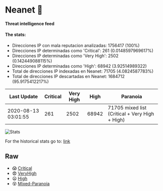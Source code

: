# Neanet :hocho:
#### Threat intelligence feed
#### The stats:

- Direcciones IP con mala reputacion analizadas: 1756417 (100%)
- Direcciones IP determinadas como 'Critical':  261 (0.0148597969617%)
- Direcciones IP determinadas como 'Very High':  2502 (0.142449088115%)
- Direcciones IP determinadas como 'High':  68942 (3.92514989322)
- Total de direcciones IP indexadas en Neanet:  71705 (4.0824587783%)
- Total de direcciones IP descartadas en Neanet:  1684712 (95.9175412217%)

| Last Update | Critical | Very High | High | Paranoia |
| --- | --- | --- | --- | --- |
| 2020-08-13 03:01:55 | 261 | 2502 | 68942 | 71705 mixed list (Critical + Very High + High)|

![Stats](https://docs.google.com/spreadsheets/d/e/2PACX-1vSnaNMIXVabIpDJjufMlzH7poXnshF3mgd8Is1g9ytUEzVsP5my4Trn8f-xkoLLQ38xpL3HtmUexLo6/pubchart?oid=501124687&format=image)

For the historical stats go to: [link](/stats.csv)
## Raw
- :scream: [Critical](https://raw.githubusercontent.com/JavaGarcia/Neanet/master/blacklists/neanet_critical.txt)
- :fearful: [VeryHigh](https://raw.githubusercontent.com/JavaGarcia/Neanet/master/blacklists/neanet_veryHigh.txtt)
- :frowning: [High](https://raw.githubusercontent.com/JavaGarcia/Neanet/master/blacklists/neanet_high.txt)
- :dizzy_face: [Mixed-Paranoia](https://raw.githubusercontent.com/JavaGarcia/Neanet/master/blacklists/neanet_all.txt)













































































































































